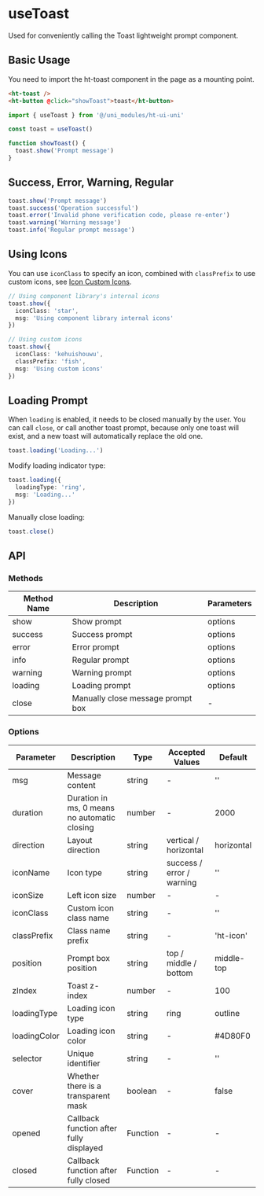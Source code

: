 # useToast

Used for conveniently calling the Toast lightweight prompt component.

## Basic Usage

You need to import the ht-toast component in the page as a mounting point.

```html
<ht-toast />
<ht-button @click="showToast">toast</ht-button>
```

```ts
import { useToast } from '@/uni_modules/ht-ui-uni'

const toast = useToast()

function showToast() {
  toast.show('Prompt message')
}
```

## Success, Error, Warning, Regular

```ts
toast.show('Prompt message')
toast.success('Operation successful')
toast.error('Invalid phone verification code, please re-enter')
toast.warning('Warning message')
toast.info('Regular prompt message')
```

## Using Icons
You can use `iconClass` to specify an icon, combined with `classPrefix` to use custom icons, see [Icon Custom Icons](/component/icon#custom-icons).
```ts
// Using component library's internal icons
toast.show({
  iconClass: 'star',
  msg: 'Using component library internal icons'
})
```

```ts
// Using custom icons
toast.show({
  iconClass: 'kehuishouwu',
  classPrefix: 'fish',
  msg: 'Using custom icons'
})
```

## Loading Prompt

When `loading` is enabled, it needs to be closed manually by the user. You can call `close`, or call another toast prompt, because only one toast will exist, and a new toast will automatically replace the old one.

```ts
toast.loading('Loading...')
```

Modify loading indicator type:

```ts
toast.loading({
  loadingType: 'ring',
  msg: 'Loading...'
})
```

Manually close loading:
```ts
toast.close()
```

## API

### Methods

| Method Name | Description | Parameters | 
| -------- | --------------------- | ------- | 
| show | Show prompt | options | 
| success | Success prompt | options | 
| error | Error prompt | options | 
| info | Regular prompt | options | 
| warning | Warning prompt | options | 
| loading | Loading prompt | options | 
| close | Manually close message prompt box | - | 

### Options

| Parameter | Description | Type | Accepted Values | Default |
|--------------|----------------------------------------|----------|---------------------------|------------|
| msg | Message content | string | - | '' |
| duration | Duration in ms, 0 means no automatic closing | number | - | 2000 |
| direction | Layout direction | string | vertical / horizontal | horizontal |
| iconName | Icon type | string | success / error / warning | '' |
| iconSize | Left icon size | number | - | - |
| iconClass | Custom icon class name | string | - | '' |
| classPrefix | Class name prefix | string | - | 'ht-icon' |
| position | Prompt box position | string | top / middle / bottom | middle-top |
| zIndex | Toast z-index | number | - | 100 |
| loadingType | Loading icon type | string | ring | outline |
| loadingColor | Loading icon color | string | - | #4D80F0 |
| selector | Unique identifier | string | - | '' |
| cover | Whether there is a transparent mask | boolean | - | false |
| opened | Callback function after fully displayed | Function | - | - |
| closed | Callback function after fully closed | Function | - | - |
